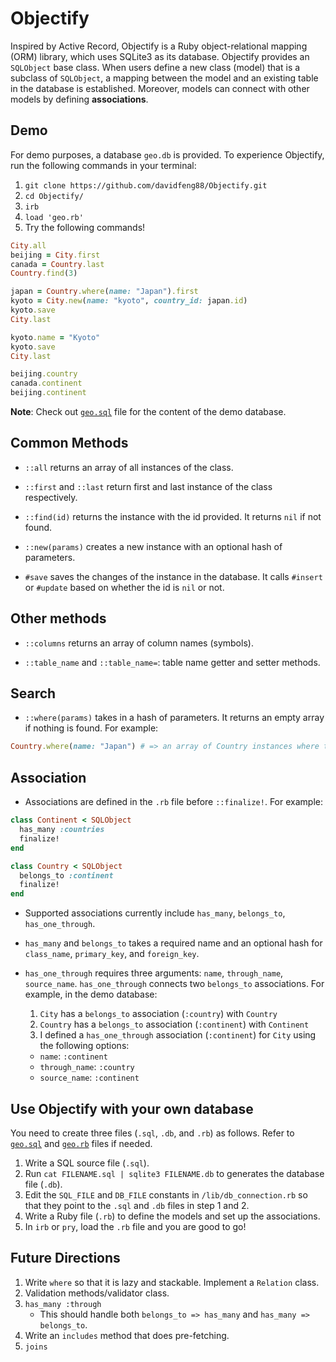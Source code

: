 # Objectify

Inspired by Active Record, Objectify is a Ruby object-relational mapping (ORM) library, which uses SQLite3 as its database. Objectify provides an `SQLObject` base class. When users define a new class (model) that is a subclass of `SQLObject`, a mapping between the model and an existing table in the database is established. Moreover, models can connect with other models by defining **associations**.

## Demo
For demo purposes, a database `geo.db` is provided. To experience Objectify, run the following commands in your terminal:
1. `git clone https://github.com/davidfeng88/Objectify.git`
2. `cd Objectify/`
3. `irb`
4. `load 'geo.rb'`
5. Try the following commands!
```ruby
City.all
beijing = City.first
canada = Country.last
Country.find(3)

japan = Country.where(name: "Japan").first
kyoto = City.new(name: "kyoto", country_id: japan.id)
kyoto.save
City.last

kyoto.name = "Kyoto"
kyoto.save
City.last

beijing.country
canada.continent
beijing.continent
```

**Note**: Check out [`geo.sql`](./geo.sql) file for the content of the demo database.

## Common Methods
* `::all` returns an array of all instances of the class.

* `::first` and `::last` return first and last instance of the class respectively.

* `::find(id)` returns the instance with the id provided. It returns `nil` if not found.

* `::new(params)` creates a new instance with an optional hash of parameters.

* `#save` saves the changes of the instance in the database. It calls `#insert` or `#update` based on whether the id is `nil` or not.

## Other methods
* `::columns` returns an array of column names (symbols).

* `::table_name` and `::table_name=`: table name getter and setter methods.

## Search
* `::where(params)` takes in a hash of parameters. It returns an empty array if nothing is found. For example:
```ruby
Country.where(name: "Japan") # => an array of Country instances where the name is "Japan"
```

## Association
* Associations are defined in the `.rb` file before `::finalize!`. For example:
```ruby
class Continent < SQLObject
  has_many :countries
  finalize!
end

class Country < SQLObject
  belongs_to :continent
  finalize!
end
```

* Supported associations currently include `has_many`, `belongs_to`, `has_one_through`.

* `has_many` and `belongs_to` takes a required name and an optional hash for `class_name`, `primary_key`, and `foreign_key`.

* `has_one_through` requires three arguments: `name`, `through_name`, `source_name`.  `has_one_through` connects two `belongs_to` associations. For example, in the demo database:
  1. `City` has a `belongs_to` association (`:country`) with `Country`
  2. `Country` has a `belongs_to` association (`:continent`) with `Continent`
  3. I defined a `has_one_through` association (`:continent`) for `City` using the following options:
    * `name`: `:continent`
    * `through_name`: `:country`
    * `source_name`:  `:continent`

## Use Objectify with your own database
You need to create three files (`.sql`, `.db`, and `.rb`) as follows. Refer to [`geo.sql`](./geo.sql) and [`geo.rb`](./geo.rb) files if needed.
1. Write a SQL source file (`.sql`).
2. Run `cat FILENAME.sql | sqlite3 FILENAME.db` to generates the database file (`.db`).    
3. Edit the `SQL_FILE` and `DB_FILE` constants in `/lib/db_connection.rb` so that they point to the `.sql` and `.db` files in step 1 and 2.
4. Write a Ruby file (`.rb`) to define the models and set up the associations.
5. In `irb` or `pry`, load the `.rb` file and you are good to go!

## Future Directions

1. Write `where` so that it is lazy and stackable. Implement a `Relation` class.
2. Validation methods/validator class.
3. `has_many :through`
    * This should handle both `belongs_to => has_many` and `has_many
      => belongs_to`.
4. Write an `includes` method that does pre-fetching.
5. `joins`
